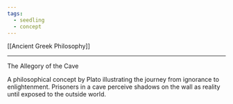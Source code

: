 ```yaml
---
tags:
  - seedling
  - concept
---
```

[[Ancient Greek Philosophy]] <br>

---

The Allegory of the Cave

A philosophical concept by Plato illustrating the journey from ignorance to enlightenment. Prisoners in a cave perceive shadows on the wall as reality until exposed to the outside world.